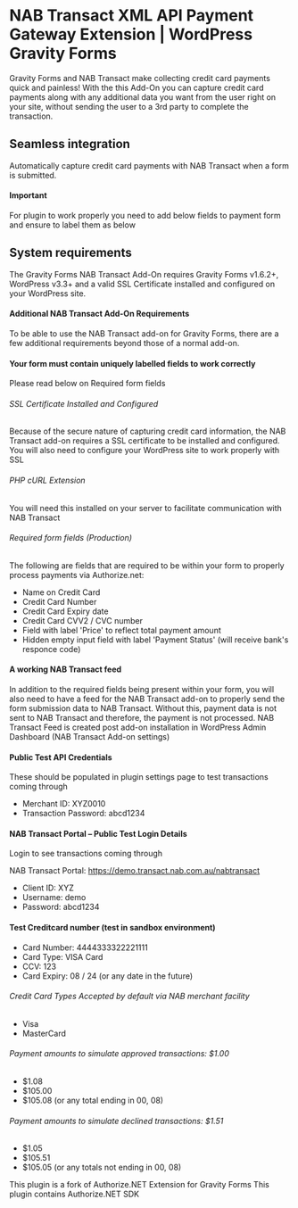# NAB Transact XML API Payment Gateway Extension | WordPress Gravity Forms

Gravity Forms and NAB Transact make collecting credit card payments quick and painless! With the this Add-On you can capture credit card payments along with any additional data you want from the user right on your site, without sending the user to a 3rd party to complete the transaction.

## Seamless integration 
Automatically capture credit card payments with NAB Transact when a form is submitted.

#### Important
For plugin to work properly you need to add below fields to payment form and ensure to label them as below

## System requirements
The Gravity Forms NAB Transact Add-On requires Gravity Forms v1.6.2+, WordPress v3.3+ and a valid SSL Certificate installed and configured on your WordPress site.

#### Additional NAB Transact Add-On Requirements
To be able to use the NAB Transact add-on for Gravity Forms, there are a few additional requirements beyond those of a normal add-on.

#### Your form must contain uniquely labelled fields to work correctly
Please read below on Required form fields

###### SSL Certificate Installed and Configured
Because of the secure nature of capturing credit card information, the NAB Transact add-on requires a SSL certificate to be installed and configured. You will also need to configure your WordPress site to work properly with SSL

###### PHP cURL Extension
You will need this installed on your server to facilitate communication with NAB Transact

###### Required form fields (Production)
The following are fields that are required to be within your form to properly process payments via Authorize.net:

* Name on Credit Card
* Credit Card Number
* Credit Card Expiry date
* Credit Card CVV2 / CVC number
* Field with label 'Price' to reflect total payment amount
* Hidden empty input field with label 'Payment Status' (will receive bank's responce code)

#### A working NAB Transact feed
In addition to the required fields being present within your form, you will also need to have a feed for the NAB Transact add-on to properly send the form submission data to NAB Transact. Without this, payment data is not sent to NAB Transact and therefore, the payment is not processed. NAB Transact Feed is created post add-on installation in WordPress Admin Dashboard (NAB Transact Add-on settings)

#### Public Test API Credentials
These should be populated in plugin settings page to test transactions coming through

* Merchant ID: XYZ0010
* Transaction Password: abcd1234

#### NAB Transact Portal – Public Test Login Details
Login to see transactions coming through

NAB Transact Portal: https://demo.transact.nab.com.au/nabtransact 
* Client ID: XYZ
* Username: demo 
* Password: abcd1234

#### Test Creditcard number (test in sandbox environment)

* Card Number: 4444333322221111
* Card Type: VISA Card
* CCV: 123
* Card Expiry: 08 / 24 (or any date in the future)

###### Credit Card Types Accepted by default via NAB merchant facility

* Visa
* MasterCard

###### Payment amounts to simulate approved transactions: $1.00
* $1.08
* $105.00
* $105.08
(or any total ending in 00, 08)

###### Payment amounts to simulate declined transactions: $1.51
* $1.05
* $105.51
* $105.05
(or any totals not ending in 00, 08)

This plugin is a fork of Authorize.NET Extension for Gravity Forms
This plugin contains Authorize.NET SDK
